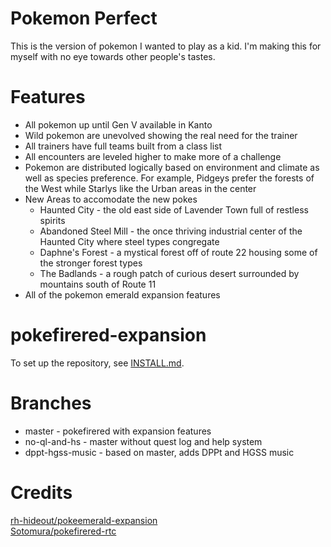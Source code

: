 # Pokemon Perfect
This is the version of pokemon I wanted to play as a kid. I'm making this for myself with no eye towards other people's tastes.

# Features
- All pokemon up until Gen V available in Kanto
- Wild pokemon are unevolved showing the real need for the trainer
- All trainers have full teams built from a class list
- All encounters are leveled higher to make more of a challenge
- Pokemon are distributed logically based on environment and climate as well as species preference. For example, Pidgeys prefer the forests of the West while Starlys like the Urban areas in the center
- New Areas to accomodate the new pokes
    - Haunted City - the old east side of Lavender Town full of restless spirits
    - Abandoned Steel Mill - the once thriving industrial center of the Haunted City where steel types congregate
    - Daphne's Forest - a mystical forest off of route 22 housing some of the stronger forest types
    - The Badlands - a rough patch of curious desert surrounded by mountains south of Route 11
- All of the pokemon emerald expansion features


# pokefirered-expansion

To set up the repository, see [INSTALL.md](https://github.com/rh-hideout/pokeemerald-expansion/blob/upcoming/INSTALL.md).
# Branches
- master - pokefirered with expansion features
- no-ql-and-hs - master without quest log and help system
- dppt-hgss-music - based on master, adds DPPt and HGSS music
# Credits
[rh-hideout/pokeemerald-expansion](https://github.com/rh-hideout/pokeemerald-expansion/wiki/Credits)  
[Sotomura/pokefirered-rtc](https://github.com/Sotomura/pokefirered/tree/pokefirered-rtc)
